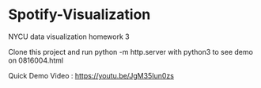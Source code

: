 # Spotify-Visualization
NYCU data visualization homework 3

Clone this project and run python -m http.server with python3 to see demo on 0816004.html

Quick Demo Video : https://youtu.be/JgM35Iun0zs